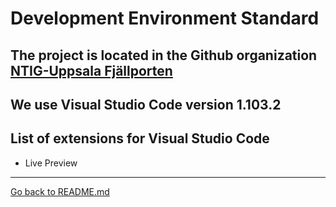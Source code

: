 # Development Environment Standard

## The project is located in the Github organization [NTIG-Uppsala Fjällporten](https://github.com/NTIG-Uppsala/Fjellporten/)  
## We use Visual Studio Code version 1.103.2  

## List of extensions for Visual Studio Code

- Live Preview

---
[Go back to README.md](../README.md)
